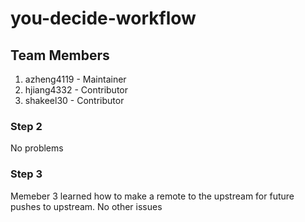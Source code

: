 # you-decide-workflow

## Team Members

1. azheng4119 - Maintainer
2. hjiang4332 - Contributor
3. shakeel30 - Contributor

### Step 2
No problems

### Step 3
Memeber 3 learned how to make a remote to the upstream for future pushes to upstream.
No other issues
